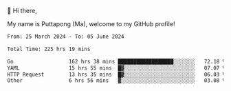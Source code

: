 👋 Hi there,

My name is Puttapong (Ma), welcome to my GitHub profile!

<!--START_SECTION:waka-->

```txt
From: 25 March 2024 - To: 05 June 2024

Total Time: 225 hrs 19 mins

Go                  162 hrs 38 mins ██████████████████░░░░░░░   72.18 %
YAML                15 hrs 55 mins  █▓░░░░░░░░░░░░░░░░░░░░░░░   07.07 %
HTTP Request        13 hrs 35 mins  █▓░░░░░░░░░░░░░░░░░░░░░░░   06.03 %
Other               6 hrs 56 mins   ▓░░░░░░░░░░░░░░░░░░░░░░░░   03.08 %
```

<!--END_SECTION:waka-->

